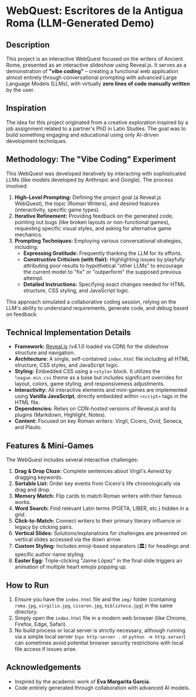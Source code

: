 # WebQuest: Escritores de la Antigua Roma (LLM-Generated Demo)

## Description

This project is an interactive WebQuest focused on the writers of Ancient Rome, presented as an interactive slideshow using Reveal.js. It serves as a demonstration of **"vibe coding"** – creating a functional web application almost entirely through conversational prompting with advanced Large Language Models (LLMs), with virtually **zero lines of code manually written** by the user.

## Inspiration

The idea for this project originated from a creative exploration inspired by a job assignment related to a partner's PhD in Latin Studies. The goal was to build something engaging and educational using only AI-driven development techniques.

## Methodology: The "Vibe Coding" Experiment

This WebQuest was developed iteratively by interacting with sophisticated LLMs (like models developed by Anthropic and Google). The process involved:

1.  **High-Level Prompting:** Defining the project goal (a Reveal.js WebQuest), the topic (Roman Writers), and desired features (interactivity, specific game types).
2.  **Iterative Refinement:** Providing feedback on the generated code, pointing out bugs (like broken layouts or non-functional games), requesting specific visual styles, and asking for alternative game mechanics.
3.  **Prompting Techniques:** Employing various conversational strategies, including:
    *   **Expressing Gratitude:** Frequently thanking the LLM for its efforts.
    *   **Constructive Criticism (with flair):** Highlighting issues by playfully attributing poor results to hypothetical "other LLMs" to encourage the current model to "fix" or "outperform" the supposed previous attempt.
    *   **Detailed Instructions:** Specifying exact changes needed for HTML structure, CSS styling, and JavaScript logic.

This approach simulated a collaborative coding session, relying on the LLM's ability to understand requirements, generate code, and debug based on feedback.

## Technical Implementation Details

*   **Framework:** [Reveal.js](https://revealjs.com/) (v4.1.0 loaded via CDN) for the slideshow structure and navigation.
*   **Architecture:** A single, self-contained `index.html` file including all HTML structure, CSS styles, and JavaScript logic.
*   **Styling:** Embedded CSS using a `<style>` block. It utilizes the `league.min.css` theme as a base but includes significant overrides for layout, colors, game styling, and responsiveness adjustments.
*   **Interactivity:** All interactive elements and mini-games are implemented using **Vanilla JavaScript**, directly embedded within `<script>` tags in the HTML file.
*   **Dependencies:** Relies on CDN-hosted versions of Reveal.js and its plugins (Markdown, Highlight, Notes).
*   **Content:** Focused on key Roman writers: Virgil, Cicero, Ovid, Seneca, and Plauto.

## Features & Mini-Games

The WebQuest includes several interactive challenges:

1.  **Drag & Drop Cloze:** Complete sentences about Virgil's *Aeneid* by dragging keywords.
2.  **Sortable List:** Order key events from Cicero's life chronologically via drag and drop.
3.  **Memory Match:** Flip cards to match Roman writers with their famous works.
4.  **Word Search:** Find relevant Latin terms (POETA, LIBER, etc.) hidden in a grid.
5.  **Click-to-Match:** Connect writers to their primary literary influence or legacy by clicking pairs.
6.  **Vertical Slides:** Solutions/explanations for challenges are presented on vertical slides accessed via the down arrow.
7.  **Custom Styling:** Includes emoji-based separators (🏛️) for headings and specific author name styling.
8.  **Easter Egg:** Triple-clicking "Jaime López" in the final slide triggers an animation of multiple heart emojis popping up.

## How to Run

1.  Ensure you have the `index.html` file and the `img/` folder (containing `roma.jpg`, `virgilio.jpg`, `ciceron.jpg`, `biblioteca.jpg`) in the same directory.
2.  Simply open the `index.html` file in a modern web browser (like Chrome, Firefox, Edge, Safari).
3.  No build process or local server is strictly necessary, although running via a simple local server (`npx http-server .` or `python -m http.server`) can sometimes avoid potential browser security restrictions with local file access if issues arise.

## Acknowledgements

*   Inspired by the academic work of **Eva Margarita García**.
*   Code entirely generated through collaboration with advanced AI models.